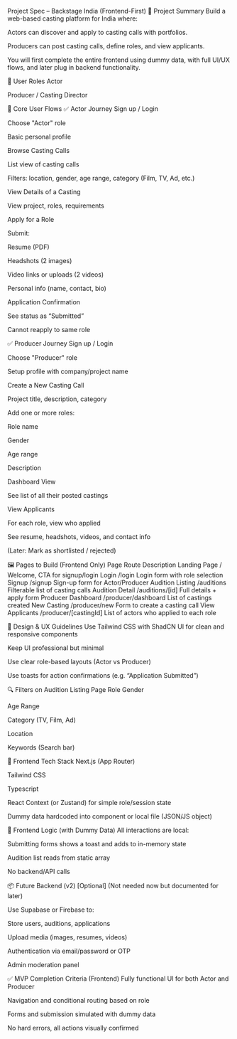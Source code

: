 Project Spec – Backstage India (Frontend-First)
📌 Project Summary
Build a web-based casting platform for India where:

Actors can discover and apply to casting calls with portfolios.

Producers can post casting calls, define roles, and view applicants.

You will first complete the entire frontend using dummy data, with full UI/UX flows, and later plug in backend functionality.

👥 User Roles
Actor

Producer / Casting Director

🧭 Core User Flows
✅ Actor Journey
Sign up / Login

Choose "Actor" role

Basic personal profile

Browse Casting Calls

List view of casting calls

Filters: location, gender, age range, category (Film, TV, Ad, etc.)

View Details of a Casting

View project, roles, requirements

Apply for a Role

Submit:

Resume (PDF)

Headshots (2 images)

Video links or uploads (2 videos)

Personal info (name, contact, bio)

Application Confirmation

See status as “Submitted”

Cannot reapply to same role

✅ Producer Journey
Sign up / Login

Choose "Producer" role

Setup profile with company/project name

Create a New Casting Call

Project title, description, category

Add one or more roles:

Role name

Gender

Age range

Description

Dashboard View

See list of all their posted castings

View Applicants

For each role, view who applied

See resume, headshots, videos, and contact info

(Later: Mark as shortlisted / rejected)

🖼️ Pages to Build (Frontend Only)
Page	Route	Description
Landing Page	/	Welcome, CTA for signup/login
Login	/login	Login form with role selection
Signup	/signup	Sign-up form for Actor/Producer
Audition Listing	/auditions	Filterable list of casting calls
Audition Detail	/auditions/[id]	Full details + apply form
Producer Dashboard	/producer/dashboard	List of castings created
New Casting	/producer/new	Form to create a casting call
View Applicants	/producer/[castingId]	List of actors who applied to each role

🎨 Design & UX Guidelines
Use Tailwind CSS with ShadCN UI for clean and responsive components

Keep UI professional but minimal

Use clear role-based layouts (Actor vs Producer)

Use toasts for action confirmations (e.g. “Application Submitted”)

🔍 Filters on Audition Listing Page
Role Gender

Age Range

Category (TV, Film, Ad)

Location

Keywords (Search bar)

💾 Frontend Tech Stack
Next.js (App Router)

Tailwind CSS

Typescript

React Context (or Zustand) for simple role/session state

Dummy data hardcoded into component or local file (JSON/JS object)

🧩 Frontend Logic (with Dummy Data)
All interactions are local:

Submitting forms shows a toast and adds to in-memory state

Audition list reads from static array

No backend/API calls

📦 Future Backend (v2) [Optional]
(Not needed now but documented for later)

Use Supabase or Firebase to:

Store users, auditions, applications

Upload media (images, resumes, videos)

Authentication via email/password or OTP

Admin moderation panel

✅ MVP Completion Criteria (Frontend)
Fully functional UI for both Actor and Producer

Navigation and conditional routing based on role

Forms and submission simulated with dummy data

No hard errors, all actions visually confirmed

